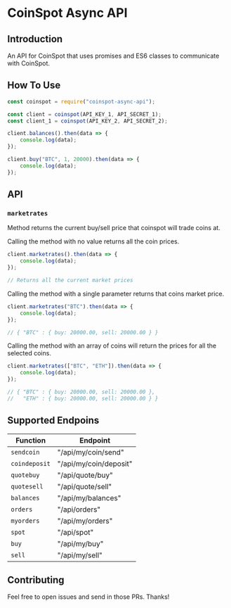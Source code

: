 # CoinSpot Async API

## Introduction

An API for CoinSpot that uses promises and ES6 classes to communicate with
CoinSpot.

## How To Use

```javascript
const coinspot = require("coinspot-async-api");

const client = coinspot(API_KEY_1, API_SECRET_1);
const client_1 = coinspot(API_KEY_2, API_SECRET_2);

client.balances().then(data => {
	console.log(data);
});

client.buy("BTC", 1, 20000).then(data => {
	console.log(data);
});
```

## API

### `marketrates`

Method returns the current buy/sell price that coinspot will trade coins at.

Calling the method with no value returns all the coin prices.

```javascript
client.marketrates().then(data => {
	console.log(data);
});

// Returns all the current market prices
```

Calling the method with a single parameter returns that coins market price.

```javascript
client.marketrates("BTC").then(data => {
	console.log(data);
});

// { "BTC" : { buy: 20000.00, sell: 20000.00 } }
```

Calling the method with an array of coins will return the prices for all the
selected coins.

```javascript
client.marketrates(["BTC", "ETH"]).then(data => {
	console.log(data);
});

// { "BTC" : { buy: 20000.00, sell: 20000.00 },
//   "ETH" : { buy: 20000.00, sell: 20000.00 } }
```

## Supported Endpoins

| Function      | Endpoint               |
| ------------- | ---------------------- |
| `sendcoin`    | "/api/my/coin/send"    |
| `coindeposit` | "/api/my/coin/deposit" |
| `quotebuy`    | "/api/quote/buy"       |
| `quotesell`   | "/api/quote/sell"      |
| `balances`    | "/api/my/balances"     |
| `orders`      | "/api/orders"          |
| `myorders`    | "/api/my/orders"       |
| `spot`        | "/api/spot"            |
| `buy`         | "/api/my/buy"          |
| `sell`        | "/api/my/sell"         |

## Contributing

Feel free to open issues and send in those PRs. Thanks!
